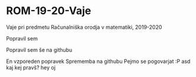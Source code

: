 # ROM-19-20-Vaje
Vaje pri predmetu Računalniška orodja v matematiki, 2019-2020

Popravil sem

Popravil sem še na githubu

En vzporeden popravek
Sprememba na githubu
Pejmo se pogovarjat :P
asd
kaj kej pravš?
hey
oj
